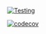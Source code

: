 [![Testing](https://github.com/WouterDurnez/burner/actions/workflows/test.yml/badge.svg)](https://github.com/WouterDurnez/burner/actions/workflows/test.yml?branch=actions_burner)

[![codecov](https://img.shields.io/codecov/c/github/simonperneel/burner?logo=codecov)](https://codecov.io/gh/simonperneel/burner)

